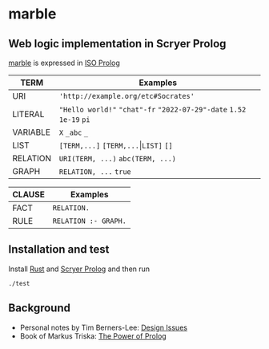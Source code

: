 # marble

## Web logic implementation in Scryer Prolog

[marble](https://github.com/eyereasoner/marble) is expressed in [ISO Prolog](https://en.wikipedia.org/wiki/Prolog#ISO_Prolog)

TERM            | Examples
----------------|---------
URI             | `'http://example.org/etc#Socrates'`
LITERAL         | `"Hello world!"` `"chat"-fr` `"2022-07-29"-date` `1.52` `1e-19` `pi`
VARIABLE        | `X` `_abc` `_`
LIST            | `[TERM,...]` `[TERM,...`\|`LIST]` `[]`
RELATION        | `URI(TERM, ...)` `abc(TERM, ...)`
GRAPH           | `RELATION, ...` `true`

CLAUSE          | Examples
----------------|---------
FACT            | `RELATION.`
RULE            | `RELATION :- GRAPH.`

## Installation and test

Install [Rust](https://www.rust-lang.org/tools/install) and [Scryer Prolog](https://github.com/mthom/scryer-prolog#installing-scryer-prolog) and then run

```
./test
```

## Background

- Personal notes by Tim Berners-Lee: [Design Issues](https://www.w3.org/DesignIssues/)
- Book of Markus Triska: [The Power of Prolog](https://www.metalevel.at/prolog)
